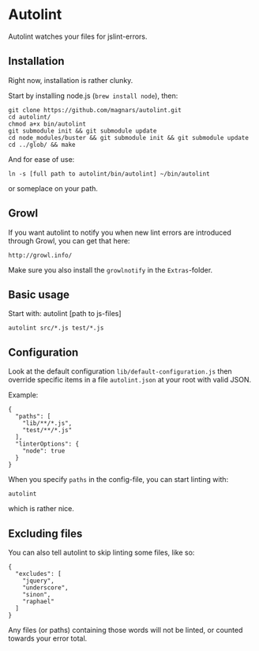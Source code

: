 Autolint
========
Autolint watches your files for jslint-errors.

Installation
------------
Right now, installation is rather clunky.

Start by installing node.js (`brew install node`), then:

    git clone https://github.com/magnars/autolint.git
    cd autolint/
    chmod a+x bin/autolint
    git submodule init && git submodule update
    cd node_modules/buster && git submodule init && git submodule update
    cd ../glob/ && make
    
And for ease of use:

    ln -s [full path to autolint/bin/autolint] ~/bin/autolint
    
or someplace on your path.

Growl
-----
If you want autolint to notify you when new lint errors are introduced
through Growl, you can get that here:

    http://growl.info/
    
Make sure you also install the `growlnotify` in the `Extras`-folder.

Basic usage
-----------
Start with: autolint [path to js-files]

    autolint src/*.js test/*.js


Configuration
-------------
Look at the default configuration `lib/default-configuration.js`
then override specific items in a file `autolint.json` at your root
with valid JSON.

Example:

    {
      "paths": [
        "lib/**/*.js",
        "test/**/*.js"
      ],
      "linterOptions": {
        "node": true
      }
    }

When you specify `paths` in the config-file, you can start linting with:

    autolint
    
which is rather nice.

Excluding files
---------------
You can also tell autolint to skip linting some files, like so:

    {
      "excludes": [
        "jquery",
        "underscore",
        "sinon",
        "raphael"
      ]
    }

Any files (or paths) containing those words will not be linted, or counted towards your error total.

